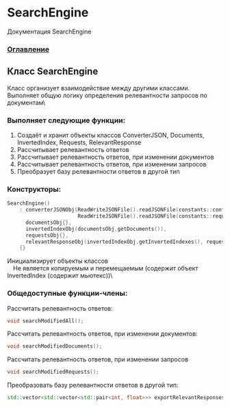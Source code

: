 # SearchEngine
Документация SearchEngine

### [Оглавление](../index.md)

## Класс SearchEngine
Класс организует взаимодействие между другими классами. Выполняет общую логику определения релевантности запросов по документам\
### Выполняет следующие функции:
1. Создаёт и хранит объекты классов ConverterJSON, Documents, InvertedIndex, Requests, RelevantResponse
2. Рассчитывает релевантность ответов
3. Рассчитывает релевантность ответов, при изменении документов
4. Рассчитывает релевантность ответов, при изменении запросов
5. Преобразует базу релевантности ответов в другой тип
### Конструкторы:
```cpp
SearchEngine()
    : converterJSONObj(ReadWriteJSONFile().readJSONFile(constants::configFilePath),
                       ReadWriteJSONFile().readJSONFile(constants::requestsFilePath)),
      documentsObj{},
      invertedIndexObj(documentsObj.getDocuments()),
      requestsObj{},
      relevantResponseObj(invertedIndexObj.getInvertedIndexes(), requestsObj.getRequests())
    {}
```
Инициализирует объекты классов\
&emsp;Не является копируемым и перемещаемым (содержит объект InvertedIndex (содержит мьютекс))\
### Общедоступные функции-члены:
Рассчитать релевантность ответов:
```cpp
void searchModifiedAll();
```
Рассчитать релевантность ответов, при изменении документов:
```cpp
void searchModifiedDocuments();
```
Рассчитать релевантность ответов, при изменении запросов
```cpp
void searchModifiedRequests();
```
Преобразовать базу релевантности ответов в другой тип:
```cpp
std::vector<std::vector<std::pair<int, float>>> exportRelevantResponses();
```
  
